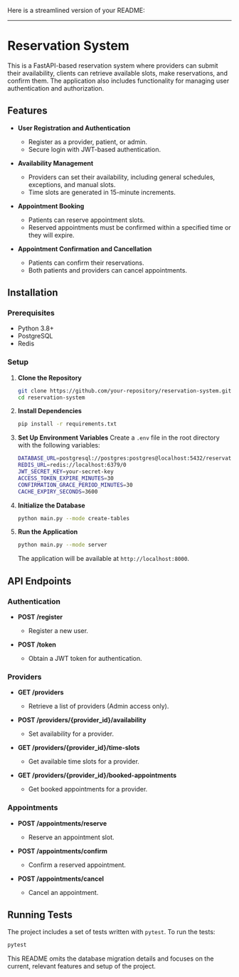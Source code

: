 Here is a streamlined version of your README:

---

# Reservation System

This is a FastAPI-based reservation system where providers can submit their availability, clients can retrieve available slots, make reservations, and confirm them. The application also includes functionality for managing user authentication and authorization.

## Features

- **User Registration and Authentication**
  - Register as a provider, patient, or admin.
  - Secure login with JWT-based authentication.
  
- **Availability Management**
  - Providers can set their availability, including general schedules, exceptions, and manual slots.
  - Time slots are generated in 15-minute increments.

- **Appointment Booking**
  - Patients can reserve appointment slots.
  - Reserved appointments must be confirmed within a specified time or they will expire.

- **Appointment Confirmation and Cancellation**
  - Patients can confirm their reservations.
  - Both patients and providers can cancel appointments.

## Installation

### Prerequisites

- Python 3.8+
- PostgreSQL
- Redis

### Setup

1. **Clone the Repository**
   ```bash
   git clone https://github.com/your-repository/reservation-system.git
   cd reservation-system
   ```

2. **Install Dependencies**
   ```bash
   pip install -r requirements.txt
   ```

3. **Set Up Environment Variables**
   Create a `.env` file in the root directory with the following variables:
   ```bash
   DATABASE_URL=postgresql://postgres:postgres@localhost:5432/reservation
   REDIS_URL=redis://localhost:6379/0
   JWT_SECRET_KEY=your-secret-key
   ACCESS_TOKEN_EXPIRE_MINUTES=30
   CONFIRMATION_GRACE_PERIOD_MINUTES=30
   CACHE_EXPIRY_SECONDS=3600
   ```

4. **Initialize the Database**
   ```bash
   python main.py --mode create-tables
   ```

5. **Run the Application**
   ```bash
   python main.py --mode server
   ```

   The application will be available at `http://localhost:8000`.

## API Endpoints

### Authentication

- **POST /register**
  - Register a new user.

- **POST /token**
  - Obtain a JWT token for authentication.

### Providers

- **GET /providers**
  - Retrieve a list of providers (Admin access only).

- **POST /providers/{provider_id}/availability**
  - Set availability for a provider.

- **GET /providers/{provider_id}/time-slots**
  - Get available time slots for a provider.

- **GET /providers/{provider_id}/booked-appointments**
  - Get booked appointments for a provider.

### Appointments

- **POST /appointments/reserve**
  - Reserve an appointment slot.

- **POST /appointments/confirm**
  - Confirm a reserved appointment.

- **POST /appointments/cancel**
  - Cancel an appointment.

## Running Tests

The project includes a set of tests written with `pytest`. To run the tests:

```bash
pytest
```


This README omits the database migration details and focuses on the current, relevant features and setup of the project.